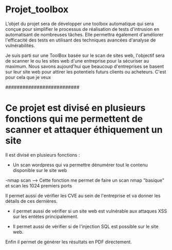 # Projet_toolbox
L’objet du projet sera de développer une toolbox automatique qui sera conçue pour simplifier le processus de réalisation de tests d'intrusion en automatisant de nombreuses tâches. Elle permettra également d'améliorer l'efficacité des tests en utilisant des techniques avancées d'analyse de vulnérabilités.

Je suis parti sur une ToolBox basée sur le scan de sites web, l'objectif sera de scanner le ou les sites web d'une entreprise pour la sécuriser au maximum.
Nous savons aujourd'hui que beaucoup d'entreprises se basent sur leur site web pour attirer les potentiels futurs clients ou acheteurs. C'est pour cela que je veux 

##########################

# Ce projet est divisé en plusieurs fonctions qui me permettent de scanner et attaquer éthiquement un site 

Il est divisé en plusieurs fonctions : 

- Un scan wordpress qui va permettre dénumérer tout le contenu disponible sur le site web 


-nmap scan --> Cette fonction me permet de faire un scan nmap "basique" et scan les 1024 premiers ports


Il permet aussi de vérifier les CVE au sein de l'entreprise et va donner les détails de ces dernières.

- il permet aussi de vérifier si un site web est vulnérable aux attaques XSS sur les entètes principalement.

- Il permet aussi de vérifier si de l'injection SQL est possible sur le site web.

Enfin il permet de générer les résultats en PDF directement. 

